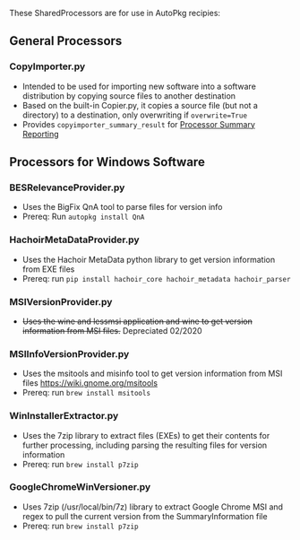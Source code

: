 These SharedProcessors are for use in AutoPkg recipies:

## General Processors

### CopyImporter.py
- Intended to be used for importing new software into a software distribution by copying source files to another destination
- Based on the built-in Copier.py, it copies a source file (but not a directory) to a destination, only overwriting if `overwrite=True`
- Provides `copyimporter_summary_result` for [Processor Summary Reporting](https://github.com/autopkg/autopkg/wiki/Processor-Summary-Reporting)

## Processors for Windows Software

### BESRelevanceProvider.py
- Uses the BigFix QnA tool to parse files for version info
- Prereq: Run `autopkg install QnA`

### HachoirMetaDataProvider.py
- Uses the Hachoir MetaData python library to get version information from EXE files
- Prereq: run `pip install hachoir_core hachoir_metadata hachoir_parser`

### MSIVersionProvider.py
- ~~Uses the wine and lessmsi application and wine to get version information from MSI files.~~ Depreciated 02/2020

### MSIInfoVersionProvider.py
- Uses the msitools and misinfo tool to get version information from MSI files https://wiki.gnome.org/msitools
- Prereq: run `brew install msitools`

### WinInstallerExtractor.py
- Uses the 7zip library to extract files (EXEs) to get their contents for further processing, including parsing the resulting files for version information
- Prereq: run `brew install p7zip`

### GoogleChromeWinVersioner.py
- Uses 7zip (/usr/local/bin/7z) library to extract Google Chrome MSI and regex to pull the current version from the SummaryInformation file
- Prereq: run `brew install p7zip`
